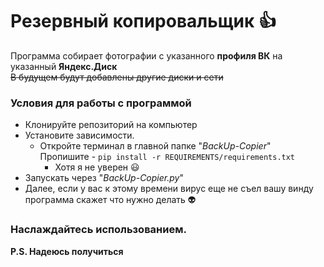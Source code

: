 # Резервный копировальщик 👍 
Программа собирает фотографии с указанного **профиля ВК** на
указанный **Яндекс.Диск** 
<br>~~В будущем будут добавлены другие диски и сети~~

### Условия для работы с программой 
- Клонируйте репозиторий на компьютер
- Установите зависимости.
  - Откройте терминал в главной папке "_BackUp-Copier_"<br>
    Пропишите - ```pip install -r REQUIREMENTS/requirements.txt```<br>
    - Хотя я не уверен :smiley:
- Запускать через "_BackUp-Copier.py_"
- Далее, если у вас к этому времени 
  вирус еще не съел вашу винду 
  программа скажет что нужно делать :alien:

### Наслаждайтесь использованием. <br>
__P.S. Надеюсь получиться__

